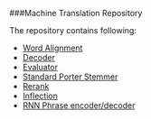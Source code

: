 ###Machine Translation Repository

The repository contains following:

- [Word Alignment][1]
- [Decoder][2]
- [Evaluator][3]
- [Standard Porter Stemmer][4]
- [Rerank][5]
- [Inflection][6]
- [RNN Phrase encoder/decoder][7]


[1]:https://github.com/Nero-Hu/mt/tree/master/alignment/fast_align
[2]:https://github.com/Nero-Hu/mt/tree/master/decoder
[3]:https://github.com/Nero-Hu/mt/tree/master/evaluator
[4]:https://github.com/Nero-Hu/mt/tree/master/stemmer
[5]:https://github.com/Nero-Hu/mt/tree/master/reranker
[6]:https://github.com/Nero-Hu/mt/tree/master/inflect
[7]:https://github.com/Nero-Hu/mt/blob/master/RNN/